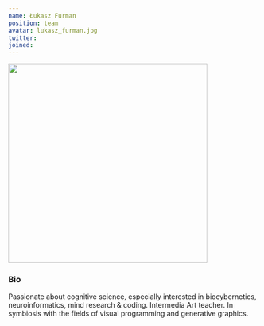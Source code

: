 ```yaml
---
name: Łukasz Furman
position: team
avatar: lukasz_furman.jpg
twitter: 
joined: 
---
```


<img width="400" src="{{site.baseurl}}/images/people/{{page.avatar}}" data-action="zoom">

### Bio

Passionate about cognitive science, especially interested in biocybernetics, neuroinformatics, mind research & coding. Intermedia Art teacher. In symbiosis with the fields of visual programming and generative graphics.


